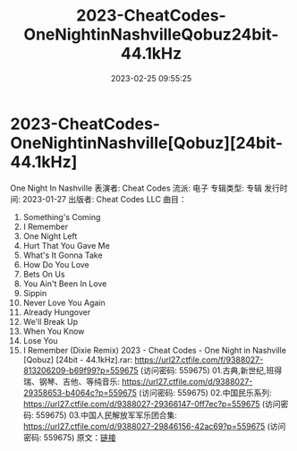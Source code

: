 ﻿---
title: 2023-CheatCodes-OneNightinNashvilleQobuz24bit-44.1kHz
date: 2023-02-25 09:55:25
categories: 古典音乐、新世纪、纯音雅乐
tags: 纯音雅乐
---
# 2023-CheatCodes-OneNightinNashville[Qobuz][24bit-44.1kHz]

One Night In Nashville
表演者: Cheat Codes
流派: 电子
专辑类型: 专辑
发行时间: 2023-01-27
出版者: Cheat Codes LLC
曲目：
1. Something's Coming
2. I Remember
3. One Night Left
4. Hurt That You Gave Me
5. What's It Gonna Take
6. How Do You Love
7. Bets On Us
8. You Ain't Been In Love
9. Sippin
10. Never Love You Again
11. Already Hungover
12. We'll Break Up
13. When You Know
14. Lose You
15. I Remember (Dixie Remix)
2023 - Cheat Codes - One Night in Nashville [Qobuz] [24bit -
44.1kHz].rar: https://url27.ctfile.com/f/9388027-813206209-b69f99?p=559675
(访问密码: 559675)
01.古典,新世纪,班得瑞、钢琴、吉他、等纯音乐: https://url27.ctfile.com/d/9388027-29358653-b4064c?p=559675
(访问密码: 559675)
02.中国民乐系列: https://url27.ctfile.com/d/9388027-29366147-0ff7ec?p=559675
(访问密码: 559675)
03.中国人民解放军军乐团合集: https://url27.ctfile.com/d/9388027-29846156-42ac69?p=559675
(访问密码: 559675)
原文：[链接](https://blog.sina.com.cn/s/blog_1647c7e76010310wk.html)